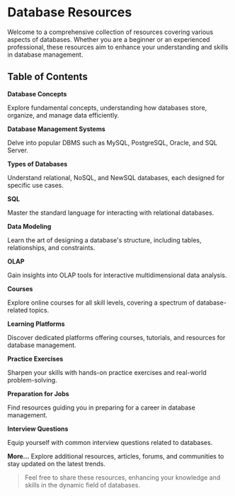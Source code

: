 # Database Resources

Welcome to a comprehensive collection of resources covering various aspects of databases. Whether you are a beginner or an experienced professional, these resources aim to enhance your understanding and skills in database management.

## Table of Contents

**Database Concepts**

Explore fundamental concepts, understanding how databases store, organize, and manage data efficiently.

**Database Management Systems**

Delve into popular DBMS such as MySQL, PostgreSQL, Oracle, and SQL Server.

**Types of Databases**

Understand relational, NoSQL, and NewSQL databases, each designed for specific use cases.

**SQL**

Master the standard language for interacting with relational databases.

**Data Modeling**

Learn the art of designing a database's structure, including tables, relationships, and constraints.

**OLAP**

Gain insights into OLAP tools for interactive multidimensional data analysis.

**Courses**

Explore online courses for all skill levels, covering a spectrum of database-related topics.

**Learning Platforms**

Discover dedicated platforms offering courses, tutorials, and resources for database management.

**Practice Exercises**

Sharpen your skills with hands-on practice exercises and real-world problem-solving.

**Preparation for Jobs**

Find resources guiding you in preparing for a career in database management.

**Interview Questions**

Equip yourself with common interview questions related to databases.

**More...**
Explore additional resources, articles, forums, and communities to stay updated on the latest trends.


> Feel free to share these resources, enhancing your knowledge and skills in the dynamic field of databases.
